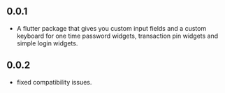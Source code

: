## 0.0.1

- A flutter package that gives you custom input fields and a custom keyboard for one time password widgets, transaction pin widgets and simple login widgets.

## 0.0.2

- fixed compatibility issues.
